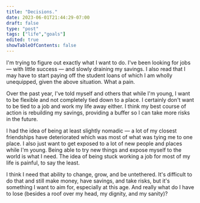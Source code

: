 ```yaml
---
title: "Decisions."
date: 2023-06-01T21:44:29-07:00
draft: false
type: "post"
tags: ["life","goals"]
edited: true
showTableOfContents: false
---
```


I'm trying to figure out exactly what I want to do. I've been looking for jobs — with little success — and slowly draining my savings. I also read that I may have to start paying off the student loans of which I am wholly unequipped, given the above situation. What a pain.

Over the past year, I've told myself and others that while I'm young, I want to be flexible and not completely tied down to a place. I certainly don't want to be tied to a job and work my life away either. I think my best course of action is rebuilding my savings, providing a buffer so I can take more risks in the future.

I had the idea of being at least slightly nomadic — a lot of my closest friendships have deteriorated which was most of what was tying me to one place. I also just want to get exposed to a lot of new people and places while I'm young. Being able to try new things and expose myself to the world is what I need. The idea of being stuck working a job for most of my life is painful, to say the least.

I think I need that ability to change, grow, and be untethered. It's difficult to do that and still make money, have savings, and take risks, but it's something I want to aim for, especially at this age. And really what do I have to lose (besides a roof over my head, my dignity, and my sanity)?
